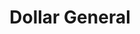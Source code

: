 ---
title: "Dollar General"
url: /huntingburg/dollar-general-south-main-street/
shop: variety store
---